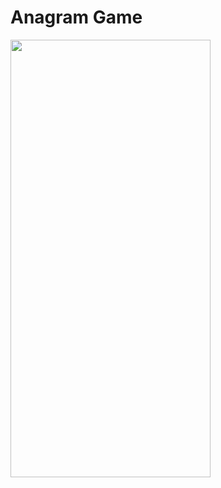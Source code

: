 # Anagram Game

<img src="https://github.com/odainmair/anagramgame/blob/master/Angram.gif" width="320" height="700">

